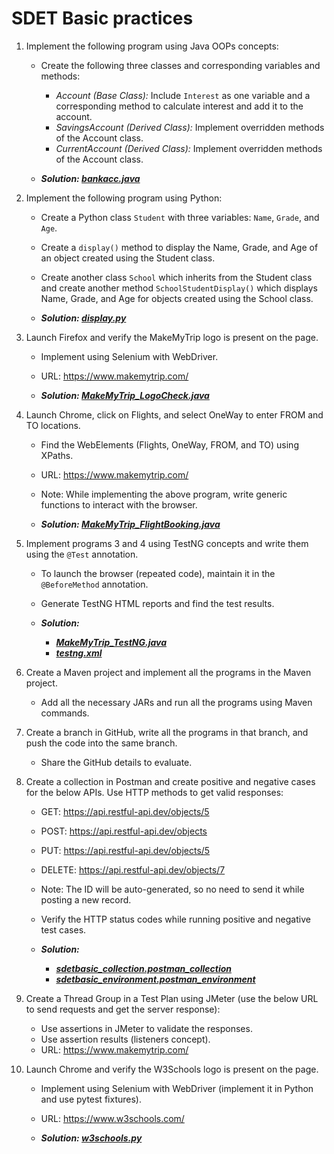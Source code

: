 # SDET Basic practices

1. Implement the following program using Java OOPs concepts:
	- Create the following three classes and corresponding variables and methods:
		- *Account (Base Class):* Include `Interest` as one variable and a corresponding method to calculate interest and add it to the account.
		- *SavingsAccount (Derived Class):* Implement overridden methods of the Account class.
		- *CurrentAccount (Derived Class):* Implement overridden methods of the Account class.

    - ***Solution: [bankacc.java](./bankacc.java)***
      
2. Implement the following program using Python:
	- Create a Python class `Student` with three variables: `Name`, `Grade`, and `Age`.
	- Create a `display()` method to display the Name, Grade, and Age of an object created using the Student class.
	- Create another class `School` which inherits from the Student class and create another method `SchoolStudentDisplay()` which displays Name, Grade, and Age for objects created using the School class.

    - ***Solution: [display.py](./display.py)***

3. Launch Firefox and verify the MakeMyTrip logo is present on the page.
	- Implement using Selenium with WebDriver.
	- URL: https://www.makemytrip.com/

	- ***Solution: [MakeMyTrip_LogoCheck.java](./MakeMyTrip_LogoCheck.java)***

4. Launch Chrome, click on Flights, and select OneWay to enter FROM and TO locations.
	- Find the WebElements (Flights, OneWay, FROM, and TO) using XPaths.
	- URL: https://www.makemytrip.com/
	- Note: While implementing the above program, write generic functions to interact with the browser.

	- ***Solution: [MakeMyTrip_FlightBooking.java](./MakeMyTrip_FlightBooking.java)***

5. Implement programs 3 and 4 using TestNG concepts and write them using the `@Test` annotation.
	- To launch the browser (repeated code), maintain it in the `@BeforeMethod` annotation.
	- Generate TestNG HTML reports and find the test results.

	- ***Solution:***
 		- ***[MakeMyTrip_TestNG.java](./MakeMyTrip_TestNG.java)***
   		- ***[testng.xml](./testng.xml)***

6. Create a Maven project and implement all the programs in the Maven project.
	- Add all the necessary JARs and run all the programs using Maven commands.

7. Create a branch in GitHub, write all the programs in that branch, and push the code into the same branch.
	- Share the GitHub details to evaluate.

8. Create a collection in Postman and create positive and negative cases for the below APIs. Use HTTP methods to get valid responses:
	- GET: https://api.restful-api.dev/objects/5
	- POST: https://api.restful-api.dev/objects
	- PUT: https://api.restful-api.dev/objects/5
	- DELETE: https://api.restful-api.dev/objects/7
	- Note: The ID will be auto-generated, so no need to send it while posting a new record.
	- Verify the HTTP status codes while running positive and negative test cases.
	
 	- ***Solution:***
 		- ***[sdetbasic_collection.postman_collection](./sdetbasic_collection.postman_collection)***
   		- ***[sdetbasic_environment.postman_environment](./sdetbasic_environment.postman_environment)***

9. Create a Thread Group in a Test Plan using JMeter (use the below URL to send requests and get the server response):
	- Use assertions in JMeter to validate the responses.
	- Use assertion results (listeners concept).
	- URL: https://www.makemytrip.com/

10. Launch Chrome and verify the W3Schools logo is present on the page.
	- Implement using Selenium with WebDriver (implement it in Python and use pytest fixtures).
	- URL: https://www.w3schools.com/

    - ***Solution: [w3schools.py](./w3schools.py)***
